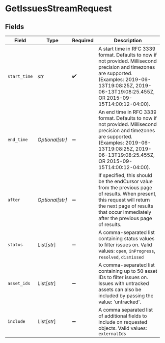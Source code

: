 # GetIssuesStreamRequest


## Fields

| Field                                                                                                                                                                                                           | Type                                                                                                                                                                                                            | Required                                                                                                                                                                                                        | Description                                                                                                                                                                                                     |
| --------------------------------------------------------------------------------------------------------------------------------------------------------------------------------------------------------------- | --------------------------------------------------------------------------------------------------------------------------------------------------------------------------------------------------------------- | --------------------------------------------------------------------------------------------------------------------------------------------------------------------------------------------------------------- | --------------------------------------------------------------------------------------------------------------------------------------------------------------------------------------------------------------- |
| `start_time`                                                                                                                                                                                                    | *str*                                                                                                                                                                                                           | :heavy_check_mark:                                                                                                                                                                                              |  A start time in RFC 3339 format. Defaults to now if not provided. Millisecond precision and timezones are supported. (Examples: 2019-06-13T19:08:25Z, 2019-06-13T19:08:25.455Z, OR 2015-09-15T14:00:12-04:00). |
| `end_time`                                                                                                                                                                                                      | *Optional[str]*                                                                                                                                                                                                 | :heavy_minus_sign:                                                                                                                                                                                              |  An end time in RFC 3339 format. Defaults to now if not provided. Millisecond precision and timezones are supported. (Examples: 2019-06-13T19:08:25Z, 2019-06-13T19:08:25.455Z, OR 2015-09-15T14:00:12-04:00).  |
| `after`                                                                                                                                                                                                         | *Optional[str]*                                                                                                                                                                                                 | :heavy_minus_sign:                                                                                                                                                                                              |  If specified, this should be the endCursor value from the previous page of results. When present, this request will return the next page of results that occur immediately after the previous page of results. |
| `status`                                                                                                                                                                                                        | List[*str*]                                                                                                                                                                                                     | :heavy_minus_sign:                                                                                                                                                                                              | A comma-separated list containing status values to filter issues on. Valid values: `open`, `inProgress`, `resolved`, `dismissed`                                                                                |
| `asset_ids`                                                                                                                                                                                                     | List[*str*]                                                                                                                                                                                                     | :heavy_minus_sign:                                                                                                                                                                                              | A comma-separated list containing up to 50 asset IDs to filter issues on. Issues with untracked assets can also be included by passing the value: 'untracked'.                                                  |
| `include`                                                                                                                                                                                                       | List[*str*]                                                                                                                                                                                                     | :heavy_minus_sign:                                                                                                                                                                                              | A comma separated list of additional fields to include on requested objects. Valid values: `externalIds`                                                                                                        |